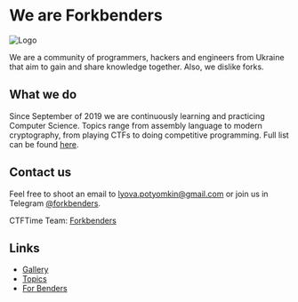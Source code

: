 
# We are Forkbenders
![Logo](https://avatars2.githubusercontent.com/u/36134549?s=200&v=4)

We are a community of programmers, hackers and engineers from Ukraine that aim to gain and share knowledge together. Also, we dislike forks. 

## What we do
Since September of 2019 we are continuously learning and practicing Computer Science. Topics range from assembly language to modern cryptography, from playing CTFs to doing competitive programming. Full list can be found [here](./Topics.html).

## Contact us
Feel free to shoot an email to lyova.potyomkin@gmail.com or join us in Telegram [@forkbenders](http://t.me/forkbenders).

CTFTime Team: [Forkbenders](https://ctftime.org/team/85866)

## Links
- [Gallery]()
- [Topics](./Topics.html)
- [For Benders](./For-Benders.html)
